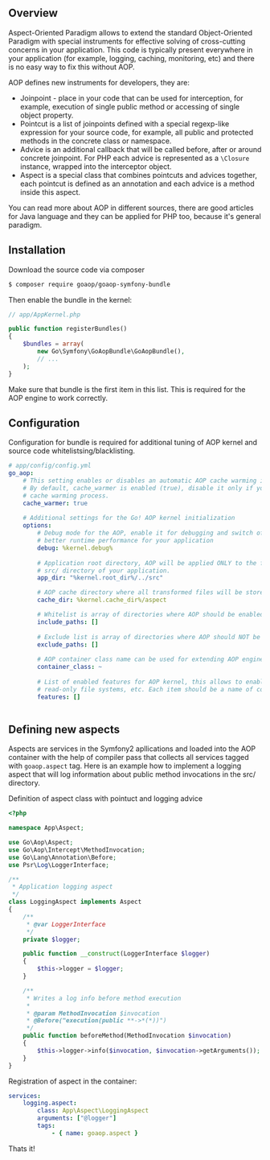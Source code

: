 Overview
--------

Aspect-Oriented Paradigm allows to extend the standard Object-Oriented Paradigm with special instruments for effective solving of cross-cutting concerns in your application. This code is typically present everywhere in your application (for example, logging, caching, monitoring, etc) and there is no easy way to fix this without AOP.

AOP defines new instruments for developers, they are:

 * Joinpoint - place in your code that can be used for interception, for example, execution of single public method or accessing of single object property.
 * Pointcut is a list of joinpoints defined with a special regexp-like expression for your source code, for example, all public and protected methods in the concrete class or namespace.
 * Advice is an additional callback that will be called before, after or around concrete joinpoint. For PHP each advice is represented as a `\Closure` instance, wrapped into the interceptor object.
 * Aspect is a special class that combines pointcuts and advices together, each pointcut is defined as an annotation and each advice is a method inside this aspect.
 
 You can read more about AOP in different sources, there are good articles for Java language and they can be applied for PHP too, because it's general paradigm.
 
Installation
------------
Download the source code via composer

```bash
$ composer require goaop/goaop-symfony-bundle
```

Then enable the bundle in the kernel:
```php
// app/AppKernel.php

public function registerBundles()
{
    $bundles = array(
        new Go\Symfony\GoAopBundle\GoAopBundle(),
        // ...
    );
}
```
Make sure that bundle is the first item in this list. This is required for the AOP engine to work correctly.

Configuration
-------------
Configuration for bundle is required for additional tuning of AOP kernel and source code whitelistsing/blacklisting.

```yaml
# app/config/config.yml
go_aop:
    # This setting enables or disables an automatic AOP cache warming in the application.
    # By default, cache_warmer is enabled (true), disable it only if you have serious issues with 
    # cache warming process.
    cache_warmer: true
    
    # Additional settings for the Go! AOP kernel initialization
    options:
        # Debug mode for the AOP, enable it for debugging and switch off for production mode to have a
        # better runtime performance for your application
        debug: %kernel.debug%
        
        # Application root directory, AOP will be applied ONLY to the files in this directory, by default it's
        # src/ directory of your application.
        app_dir: "%kernel.root_dir%/../src"

        # AOP cache directory where all transformed files will be stored.
        cache_dir: %kernel.cache_dir%/aspect

        # Whitelist is array of directories where AOP should be enabled, leave it empty to process all files
        include_paths: []
        
        # Exclude list is array of directories where AOP should NOT be enabled, leave it empty to process all files
        exclude_paths: []
        
        # AOP container class name can be used for extending AOP engine or services adjustment
        container_class: ~
        
        # List of enabled features for AOP kernel, this allows to enable function interception, support for
        # read-only file systems, etc. Each item should be a name of constant from the `Go\Aop\Features` class.
        features: []
      
```

Defining new aspects
----------------
Aspects are services in the Symfony2 apllications and loaded into the AOP container with the help of compiler pass that collects all services tagged with `goaop.aspect` tag. Here is an example how to implement a logging aspect that will log information about public method invocations in the src/ directory.


Definition of aspect class with pointuct and logging advice
```php
<?php

namespace App\Aspect;

use Go\Aop\Aspect;
use Go\Aop\Intercept\MethodInvocation;
use Go\Lang\Annotation\Before;
use Psr\Log\LoggerInterface;

/**
 * Application logging aspect
 */
class LoggingAspect implements Aspect
{
    /**
     * @var LoggerInterface
     */
    private $logger;

    public function __construct(LoggerInterface $logger)
    {
        $this->logger = $logger;
    }

    /**
     * Writes a log info before method execution
     *
     * @param MethodInvocation $invocation
     * @Before("execution(public **->*(*))")
     */
    public function beforeMethod(MethodInvocation $invocation)
    {
        $this->logger->info($invocation, $invocation->getArguments());
    }
}
```

Registration of aspect in the container:

```yaml
services:
    logging.aspect:
        class: App\Aspect\LoggingAspect
        arguments: ["@logger"]
        tags:
            - { name: goaop.aspect }
```

Thats it!
